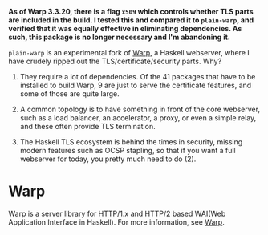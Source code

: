 **As of Warp 3.3.20, there is a flag `x509` which controls whether TLS parts are included in the build.  I tested this and compared it to `plain-warp`, and verified that it was equally effective in eliminating dependencies.  As such, this package is no longer necessary and I'm abandoning it.**

`plain-warp` is an experimental fork of [Warp](https://github.com/yesodweb/wai/tree/master/warp), a Haskell webserver, where I have crudely ripped out the TLS/certificate/security parts.  Why?

1.  They require a lot of dependencies.  Of the 41 packages that have to be installed to build Warp, 9 are just to serve the certificate features, and some of those are quite large.

2.  A common topology is to have something in front of the core webserver, such as a load balancer, an accelerator, a proxy, or even a simple relay, and these often provide TLS termination.

3.  The Haskell TLS ecosystem is behind the times in security, missing modern features such as OCSP stapling, so that if you want a full webserver for today, you pretty much need to do (2).


# Warp

Warp is a server library for HTTP/1.x and HTTP/2 based WAI(Web Application Interface in Haskell). For more information, see [Warp](http://www.aosabook.org/en/posa/warp.html).
